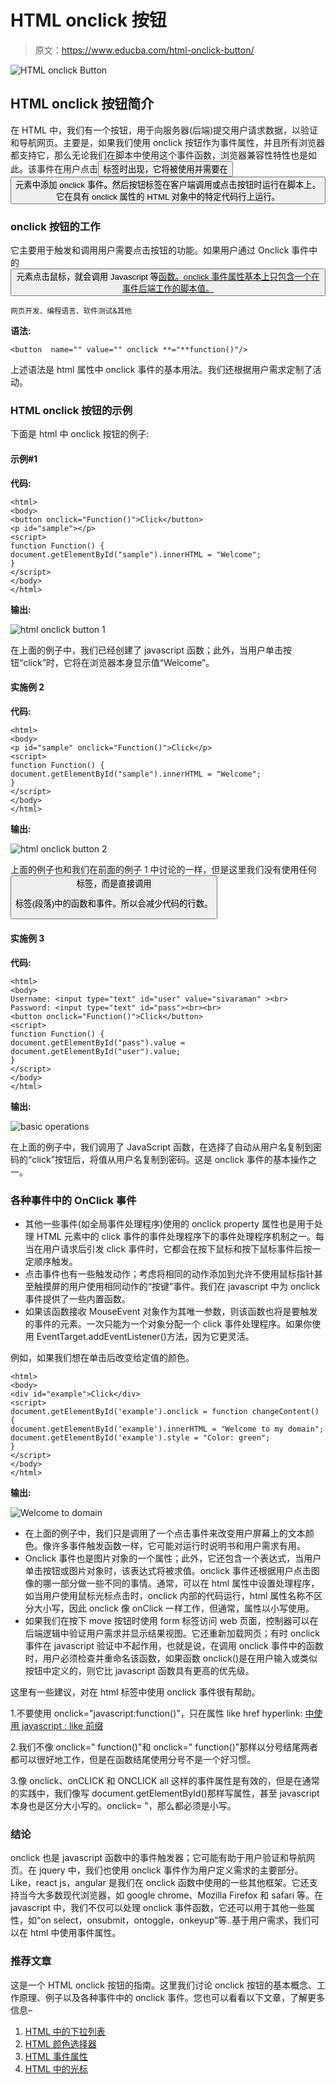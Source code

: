 # HTML onclick 按钮

> 原文：<https://www.educba.com/html-onclick-button/>

![HTML onclick Button](img/355033beead2b5624040823a02469b29.png)



## **HTML onclick 按钮简介**

在 HTML 中，我们有一个按钮，用于向服务器(后端)提交用户请求数据，以验证和导航网页。主要是，如果我们使用 onclick 按钮作为事件属性，并且所有浏览器都支持它，那么无论我们在脚本中使用这个事件函数，浏览器兼容性特性也是如此。该事件在用户点击<button>标签时出现，它将被使用并需要在</button><button>元素中添加 onclick 事件。然后按钮标签在客户端调用或点击按钮时运行在脚本上。它在具有 onclick 属性的 HTML 对象中的特定代码行上运行。</button>

### onclick 按钮的工作

它主要用于触发和调用用户需要点击按钮的功能。如果用户通过 Onclick 事件中的<button>元素点击鼠标，就会调用 Javascript 等[函数。onclick 事件属性基本上只包含一个在事件后端工作的脚本值。](https://www.educba.com/what-is-javascript/)</button>

<small>网页开发、编程语言、软件测试&其他</small>

**语法:**

```
<button  name="" value="" onclick **="**function()"/>
```

上述语法是 html 属性中 onclick 事件的基本用法。我们还根据用户需求定制了活动。

### HTML onclick 按钮的示例

下面是 html 中 onclick 按钮的例子:

#### 示例#1

**代码:**

```
<html>
<body>
<button onclick="Function()">Click</button>
<p id="sample"></p>
<script>
function Function() {
document.getElementById("sample").innerHTML = "Welcome";
}
</script>
</body>
</html>
```

**输出:**

![html onclick button 1](img/7fbf96603055e74f55a5b786febda03e.png)



在上面的例子中，我们已经创建了 javascript 函数；此外，当用户单击按钮“click”时，它将在浏览器本身显示值“Welcome”。

#### 实施例 2

**代码:**

```
<html>
<body>
<p id="sample" onclick="Function()">Click</p>
<script>
function Function() {
document.getElementById("sample").innerHTML = "Welcome";
}
</script>
</body>
</html>
```

**输出:**

![html onclick button 2](img/0cc356065f74834472214b3b1f74886a.png)



上面的例子也和我们在前面的例子 1 中讨论的一样，但是这里我们没有使用任何<button>标签，而是直接调用

标签(段落)中的函数和事件。所以会减少代码的行数。</button> 

#### 实施例 3

**代码:**

```
<html>
<body>
Username: <input type="text" id="user" value="sivaraman" ><br>
Password: <input type="text" id="pass"><br><br>
<button onclick="Function()">Click</button>
<script>
function Function() {
document.getElementById("pass").value = document.getElementById("user").value;
}
</script>
</body>
</html>
```

**输出:**

![basic operations](img/90da9b3bb2d5956447d9b63c5c20ca6d.png)



在上面的例子中，我们调用了 JavaScript 函数，在选择了自动从用户名复制到密码的“click”按钮后，将值从用户名复制到密码。这是 onclick 事件的基本操作之一。

### 各种事件中的 OnClick 事件

*   其他一些事件(如全局事件处理程序)使用的 onclick property 属性也是用于处理 HTML 元素中的 click 事件的事件处理程序下的事件处理程序机制之一。每当在用户请求后引发 click 事件时，它都会在按下鼠标和按下鼠标事件后按一定顺序触发。
*   点击事件也有一些触发动作；考虑将相同的动作添加到允许不使用鼠标指针甚至触摸屏的用户使用相同动作的“按键”事件。我们在 javascript 中为 onclick 事件提供了一些内置函数。
*   如果该函数接收 MouseEvent 对象作为其唯一参数，则该函数也将是要触发的事件的元素。一次只能为一个对象分配一个 click 事件处理程序。如果你使用 EventTarget.addEventListener()方法，因为它更灵活。

例如，如果我们想在单击后改变给定值的颜色。

```
<html>
<body>
<div id="example">Click</div>
<script>
document.getElementById('example').onclick = function changeContent() {
document.getElementById('example').innerHTML = "Welcome to my domain";
document.getElementById('example').style = "Color: green";
}
</script>
</body>
</html>
```

**输出:**

![Welcome to domain](img/d493b95946765b06005c2300752f4848.png)



*   在上面的例子中，我们只是调用了一个点击事件来改变用户屏幕上的文本颜色。像许多事件触发函数一样，它可能对运行时说明书和用户需求有用。
*   Onclick 事件也是图片对象的一个属性；此外，它还包含一个表达式，当用户单击按钮或图片对象时，该表达式将被求值。onclick 事件还根据用户点击图像的哪一部分做一些不同的事情。通常，可以在 html 属性中设置处理程序，如<event>当用户使用鼠标光标点击时，onclick 内部的代码运行，html 属性名称不区分大小写，因此 onclick 像 onClick 一样工作，但通常，属性以小写使用。</event>
*   如果我们在按下 move 按钮时使用 form 标签访问 web 页面，控制器可以在后端逻辑中验证用户需求并显示结果视图。它还重新加载网页；有时 onclick 事件在 javascript 验证中不起作用，也就是说，在调用 onclick 事件中的函数时，用户必须检查并重命名该函数，如果函数 onclick()是在用户输入或类似按钮中定义的，则它比 javascript 函数具有更高的优先级。

这里有一些建议，对在 html 标签中使用 onclick 事件很有帮助。

1.不要使用 onclick="javascript:function()"，只在属性 like href hyperlink: [中使用 javascript : like 前缀](”javascript:function()”)

2.我们不像 onclick=" function()"和 onclick=" function()"那样以分号结尾两者都可以很好地工作，但是在函数结尾使用分号不是一个好习惯。

3.像 onclick、onCLICK 和 ONCLICK all 这样的事件属性是有效的，但是在通常的实践中，我们像写 document.getElementById()那样写属性，甚至 javascript 本身也是区分大小写的。onclick= "，那么都必须是小写。

### 结论

onclick 也是 javascript 函数中的事件触发器；它可能有助于用户验证和导航网页。在 jquery 中，我们也使用 onclick 事件作为用户定义需求的主要部分。Like，react js，angular 是我们在 onclick 函数中使用的一些其他框架。它还支持当今大多数现代浏览器，如 google chrome、Mozilla Firefox 和 safari 等。在 javascript 中，我们不仅可以处理 onclick 事件函数，它还可以用于其他一些属性，如“on select，onsubmit，ontoggle，onkeyup”等..基于用户需求，我们可以在 html 中使用事件属性。

### 推荐文章

这是一个 HTML onclick 按钮的指南。这里我们讨论 onclick 按钮的基本概念、工作原理、例子以及各种事件中的 onclick 事件。您也可以看看以下文章，了解更多信息–

1.  [HTML 中的下拉列表](https://www.educba.com/dropdown-list-in-html/)
2.  [HTML 颜色选择器](https://www.educba.com/html-color-picker/)
3.  [HTML 事件属性](https://www.educba.com/html-event-attributes/)
4.  [HTML 中的光标](https://www.educba.com/cursor-in-html/)





